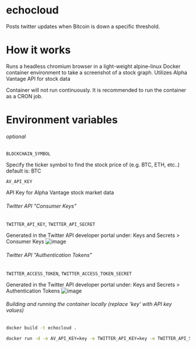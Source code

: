 # echocloud
Posts twitter updates when Bitcoin is down a specific threshold.


# How it works
Runs a headless chromium browser in a light-weight alpine-linux Docker container environment to take a screenshot of a stock graph.
Utilizes Alpha Vantage API for stock data

Container will not run continuously. It is recommended to run the container as a CRON job.

# Environment variables

###### optional
`BLOCKCHAIN_SYMBOL`

Specify the ticker symbol to find the stock price of (e.g. BTC, ETH, etc..) default is: BTC


`AV_API_KEY`

API Key for Alpha Vantage stock market data

  
###### Twitter API "Consumer Keys"
`TWITTER_API_KEY`,
`TWITTER_API_SECRET`

Generated in the Twitter API developer portal under: Keys and Secrets > Consumer Keys
![image](https://user-images.githubusercontent.com/60449948/161392837-4e1c9a5b-5f97-4805-bc7c-0813905c4177.png)


###### Twitter API "Authentication Tokens"
`TWITTER_ACCESS_TOKEN`,
`TWITTER_ACCESS_TOKEN_SECRET`

Generated in the Twitter API developer portal under: Keys and Secrets > Authentication Tokens
![image](https://user-images.githubusercontent.com/60449948/161392560-526f8d60-edbb-44e2-926f-f558363f13ca.png)


###### Building and running the container locally (replace 'key' with API key values)
  
```bash
docker build -t echocloud .

docker run -d -e AV_API_KEY=key -e TWITTER_API_KEY=key -e TWITTER_API_SECRET=key -e TWITTER_ACCESS_TOKEN=key -e TWITTER_ACCESS_TOKEN_SECRET=key  -e BLOCKCHAIN_SYMBOL=ETH echocloud
```
  
  



  
 
